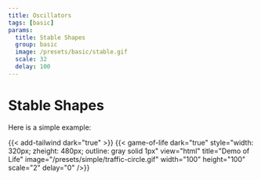 ```yaml
---
title: Oscillators
tags: [basic]
params:
  title: Stable Shapes
  group: basic
  image: /presets/basic/stable.gif
  scale: 32
  delay: 100
---
```


# Stable Shapes

Here is a simple example:

{{< add-tailwind dark="true" >}}
{{< game-of-life
  dark="true"
  style="width: 320px; zheight: 480px; outline: gray solid 1px"
  view="html"
  title="Demo of Life"
  image="/presets/simple/traffic-circle.gif"
  width="100"
  height="100"
  scale="2"
  delay="0"
/>}}
